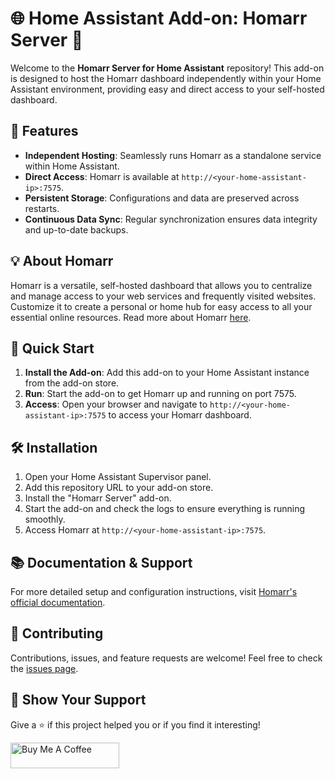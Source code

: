 # 🌐 Home Assistant Add-on: Homarr Server 🚀

Welcome to the **Homarr Server for Home Assistant** repository! This add-on is designed to host the Homarr dashboard independently within your Home Assistant environment, providing easy and direct access to your self-hosted dashboard.

## 🎉 Features

- **Independent Hosting**: Seamlessly runs Homarr as a standalone service within Home Assistant.
- **Direct Access**: Homarr is available at `http://<your-home-assistant-ip>:7575`.
- **Persistent Storage**: Configurations and data are preserved across restarts.
- **Continuous Data Sync**: Regular synchronization ensures data integrity and up-to-date backups.

## 💡 About Homarr

Homarr is a versatile, self-hosted dashboard that allows you to centralize and manage access to your web services and frequently visited websites. Customize it to create a personal or home hub for easy access to all your essential online resources. Read more about Homarr [here](https://homarr.dev/).

## 🚀 Quick Start

1. **Install the Add-on**: Add this add-on to your Home Assistant instance from the add-on store.
2. **Run**: Start the add-on to get Homarr up and running on port 7575.
3. **Access**: Open your browser and navigate to `http://<your-home-assistant-ip>:7575` to access your Homarr dashboard.

## 🛠 Installation

1. Open your Home Assistant Supervisor panel.
2. Add this repository URL to your add-on store.
3. Install the "Homarr Server" add-on.
4. Start the add-on and check the logs to ensure everything is running smoothly.
5. Access Homarr at `http://<your-home-assistant-ip>:7575`.

## 📚 Documentation & Support

For more detailed setup and configuration instructions, visit [Homarr's official documentation](https://homarr.dev/docs/about).

## 🤝 Contributing

Contributions, issues, and feature requests are welcome! Feel free to check the [issues page](https://github.com/Wiggen94/ha-homarr-server/issues).

## 🌟 Show Your Support

Give a ⭐️ if this project helped you or if you find it interesting!

<a href="https://www.buymeacoffee.com/croome" target="_blank"><img src="https://cdn.buymeacoffee.com/buttons/default-orange.png" alt="Buy Me A Coffee" height="41" width="174"></a>